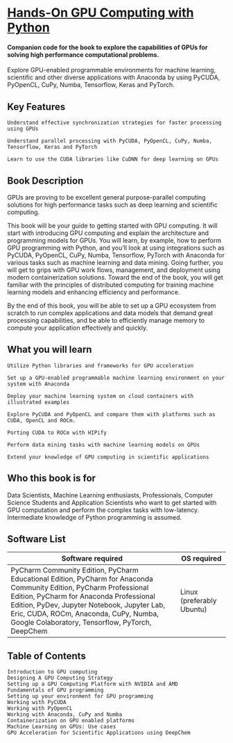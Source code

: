 # [Hands-On GPU Computing with Python](https://www.amazon.in/Hands-GPU-Computing-Python-computational-ebook/dp/B07RXSSXWP/)

#### Companion code for the book to explore the capabilities of GPUs for solving high performance computational problems.

Explore GPU-enabled programmable environments for machine learning, scientific and other diverse applications with Anaconda by using PyCUDA, PyOpenCL, CuPy, Numba, Tensorflow, Keras and PyTorch.

## Key Features

    Understand effective synchronization strategies for faster processing using GPUs
    
    Understand parallel processing with PyCUDA, PyOpenCL, CuPy, Numba, Tensorflow, Keras and PyTorch
    
    Learn to use the CUDA libraries like CuDNN for deep learning on GPUs

## Book Description

GPUs are proving to be excellent general purpose-parallel computing solutions for high performance tasks such as deep learning and scientific computing.

This book will be your guide to getting started with GPU computing. It will start with introducing GPU computing and explain the architecture and programming models for GPUs. You will learn, by example, how to perform GPU programming with Python, and you’ll look at using integrations such as PyCUDA, PyOpenCL, CuPy, Numba, Tensorflow, PyTorch with Anaconda for various tasks such as machine learning and data mining. Going further, you will get to grips with GPU work flows, management, and deployment using modern containerization solutions. Toward the end of the book, you will get familiar with the principles of distributed computing for training machine learning models and enhancing efficiency and performance.

By the end of this book, you will be able to set up a GPU ecosystem from scratch to run complex applications and data models that demand great processing capabilities, and be able to efficiently manage memory to compute your application effectively and quickly.

## What you will learn

    Utilize Python libraries and frameworks for GPU acceleration
    
    Set up a GPU-enabled programmable machine learning environment on your system with Anaconda
    
    Deploy your machine learning system on cloud containers with illustrated examples
    
    Explore PyCUDA and PyOpenCL and compare them with platforms such as CUDA, OpenCL and ROCm.
    
    Porting CUDA to ROCm with HIPify
    
    Perform data mining tasks with machine learning models on GPUs
    
    Extend your knowledge of GPU computing in scientific applications

## Who this book is for

Data Scientists, Machine Learning enthusiasts, Professionals, Computer Science Students and Application Scientists who want to get started with GPU computation and perform the complex tasks with low-latency. Intermediate knowledge of Python programming is assumed.

## Software List
| Software required | OS required |
|  ------------------------------------ | ----------------------------------- |
|  PyCharm Community Edition, PyCharm Educational Edition, PyCharm for Anaconda Community Edition, PyCharm Professional Edition, PyCharm for Anaconda Professional Edition, PyDev, Jupyter Notebook, Jupyter Lab, Eric, CUDA, ROCm, Anaconda, CuPy, Numba, Google Colaboratory, Tensorflow, PyTorch,  DeepChem | Linux (preferably Ubuntu) |

## Table of Contents

    Introduction to GPU computing
    Designing A GPU Computing Strategy
    Setting up a GPU Computing Platform with NVIDIA and AMD
    Fundamentals of GPU programming
    Setting up your environment for GPU programming
    Working with PyCUDA
    Working with PyOpenCL
    Working with Anaconda, CuPy and Numba
    Containerization on GPU enabled platforms
    Machine Learning on GPUs: Use cases
    GPU Acceleration for Scientific Applications using DeepChem
